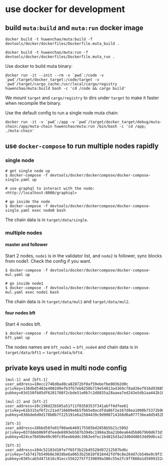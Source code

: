 # use docker for development

## build `muta:build` and `muta:run` docker image

```
docker build -t huwenchao/muta:build -f devtools/docker/dockerfiles/Dockerfile.muta_build .

docker build -t huwenchao/muta:run -f devtools/docker/dockerfiles/Dockerfile.muta_run .
```

Use docker to build muta binary:
```
docker run -it --init --rm -v `pwd`:/code -v `pwd`/target/docker_target:/code/target -v `pwd`/target/cargo_cache:/usr/local/cargo/registry huwenchao/muta:build bash -c 'cd /code && cargo build'
```

We mount `target` and `cargo/registry` to dirs under `target` to make it faster when recompile the binary.

Use the default config to run a single node muta chain:
```
docker run -it -v `pwd`:/app -v `pwd`/target/docker_target/debug/muta-chain:/app/muta-chain huwenchao/muta:run /bin/bash -c 'cd /app; ./muta-chain'
```

## use `docker-compose` to run multiple nodes rapidly

### single node

```
# get single node up
$ docker-compose -f devtools/docker/dockercompose/docker-compose-single.yaml up

# use graphql to interact with the node: <http://localhost:8000/graphiql>

# go inside the node
$ docker-compose -f devtools/docker/dockercompose/docker-compose-single.yaml exec node0 bash
```

The chain data is in `target/data/single`.

### multiple nodes

#### master and follower

Start 2 nodes, `node1` is in the validator list, and `node2` is follower, sync blocks from node1.
Check the config if you want.

```
$ docker-compose -f devtools/docker/dockercompose/docker-compose-mul.yaml up

# go inside node1
$ docker-compose -f devtools/docker/dockercompose/docker-compose-mul.yaml exec node1 bash
```

The chain data is in `target/data/mul1` and `target/data/mul2`.


#### four nodes bft

Start 4 nodes bft.

```
$ docker-compose -f devtools/docker/dockercompose/docker-compose-bft.yaml up
```

The nodes names are `bft_node1` ~ `bft_node4` and chain data is in `target/data/bft1` ~ `target/data/bft4`.


## private keys used in multi node config

```
[mul-1] and [bft-1]
user_address=10ecc2746d8ad8ca82872bf0af59ebefbe003b2d0c privkey=136dbd5402e4002d9efb3f67eb8250b719e54813a4369cf8ad26ef916d938850 pubkey=03d158fb85df6201708f2cbde51e0b7c2d8835a28aaea7ed243e5db1aa442b18b1

[mul-2] and [bft-2]
user_address=10c198d22b505a51f11f0358353f341abff4dfee61 privkey=61b315af6f2c21a4716689e6b5fb65e0acdfda86f2e167d8ea1000b75372b90c pubkey=036bde6d0d178b0b7f225191e6a2584439c9d908714168d0a077736ea8d5452b38

[bft-3]
user_address=10bbd58fe01f00aeb469175585bd2858b5b21c5092 privkey=037ddeb069fdfeede6993eb587b394bc1984a3ba21b8ea64d5b8679b0d673d77 pubkey=024ce78450e49c99fc95eeb6ddc1963e4fec1bd815d3a23d0d48653dd9d6ca112f

[bft-3]
user_address=104c52183d10fe7f65f3b22b45528d97212507bd6c privkey=fa57417b549b0e303dbe6a0653b25810f818442fdf0c0e264d7cb546e9c9f310 pubkey=0385cab5d471616c91ecc5562275ff339899a306c55e2fc9ff860a1d5899152dfc
```